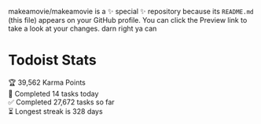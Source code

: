 makeamovie/makeamovie is a ✨ special ✨ repository because its `README.md` (this file) appears on your GitHub profile.
You can click the Preview link to take a look at your changes. darn right ya can

# Todoist Stats

<!-- TODO-IST:START -->
🏆  39,562 Karma Points           
🌸  Completed 14 tasks today           
✅  Completed 27,672 tasks so far           
⏳  Longest streak is 328 days
<!-- TODO-IST:END -->